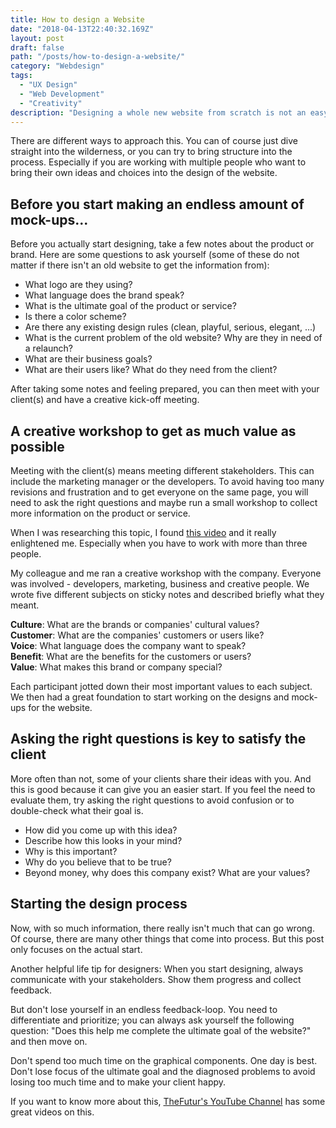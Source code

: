```yaml
---
title: How to design a Website
date: "2018-04-13T22:40:32.169Z"
layout: post
draft: false
path: "/posts/how-to-design-a-website/"
category: "Webdesign"
tags:
  - "UX Design"
  - "Web Development"
  - "Creativity"
description: "Designing a whole new website from scratch is not an easy task. I collected some thoughts and want to share some ideas to make the process easier."
---
```

There are different ways to approach this. You can of course just dive straight into the wilderness, or you can try to bring structure into the process. Especially if you are working with multiple people who want to bring their own ideas and choices into the design of the website.

## Before you start making an endless amount of mock-ups...
Before you actually start designing, take a few notes about the product or brand. Here are some questions to ask yourself (some of these do not matter if there isn't an old website to get the information from):
- What logo are they using?
- What language does the brand speak? 
- What is the ultimate goal of the product or service?
- Is there a color scheme? 
- Are there any existing design rules (clean, playful, serious, elegant, ...)
- What is the current problem of the old website? Why are they in need of a relaunch?
- What are their business goals?
- What are their users like? What do they need from the client?

After taking some notes and feeling prepared, you can then meet with your client(s) and have a creative kick-off meeting. 

## A creative workshop to get as much value as possible
Meeting with the client(s) means meeting different stakeholders. This can include the marketing manager or the developers. To avoid having too many revisions and frustration and to get everyone on the same page, you will need to ask the right questions and maybe run a small workshop to collect more information on the product or service.


When I was researching this topic, I found <a target="_blank" href="https://www.youtube.com/watch?v=vSx2wayTk0g">this video</a> and it really enlightened me. Especially when you have to work with more than three people. 

My colleague and me ran a creative workshop with the company. Everyone was involved - developers, marketing, business and creative people. 
We wrote five different subjects on sticky notes and described briefly what they meant. 

<b>Culture</b>: What are the brands or companies' cultural values?<br/>
<strong>Customer</strong>: What are the companies' customers or users like?<br/>
<strong>Voice</strong>: What language does the company want to speak? <br/>
<strong>Benefit</strong>: What are the benefits for the customers or users? <br/>
<strong>Value</strong>: What makes this brand or company special? <br/>

Each participant jotted down their most important values to each subject. We then had a great foundation to start working on the designs and mock-ups for the website.

## Asking the right questions is key to satisfy the client 

More often than not, some of your clients share their ideas with you. And this is good because it can give you an easier start. If you feel the need to evaluate them, try asking the right questions to avoid confusion or to double-check what their goal is. 

- How did you come up with this idea?
- Describe how this looks in your mind?
- Why is this important?
- Why do you believe that to be true?
- Beyond money, why does this company exist? What are your values? 

## Starting the design process

Now, with so much information, there really isn't much that can go wrong. Of course, there are many other things that come into process. But this post only focuses on the actual start.

Another helpful life tip for designers: When you start designing, always communicate with your stakeholders. Show them progress and collect feedback.

But don't lose yourself in an endless feedback-loop. You need to differentiate and prioritize; you can always ask yourself the following question: "Does this help me complete the ultimate goal of the website?" and then move on.

Don't spend too much time on the graphical components. One day is best. Don't lose focus of the ultimate goal and the diagnosed problems to avoid losing too much time and to make your client happy.

If you want to know more about this, <a target="_blank" href="https://www.youtube.com/channel/UC-b3c7kxa5vU-bnmaROgvog">TheFutur's YouTube Channel</a> has some great videos on this.